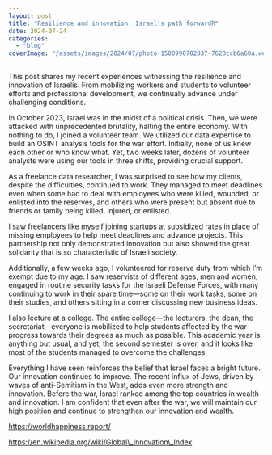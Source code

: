 ```yaml
---
layout: post
title: "Resilience and innovation: Israel’s path forwardR"
date: 2024-07-24
categories: 
  - "blog"
coverImage: "/assets/images/2024/07/photo-1500990702037-7620ccb6a60a.webp"
---
```


This post shares my recent experiences witnessing the resilience and innovation of Israelis. From mobilizing workers and students to volunteer efforts and professional development, we continually advance under challenging conditions.

In October 2023, Israel was in the midst of a political crisis. Then, we were attacked with unprecedented brutality, halting the entire economy. With nothing to do, I joined a volunteer team. We utilized our data expertise to build an OSINT analysis tools for the war effort. Initially, none of us knew each other or who know what. Yet, two weeks later, dozens of volunteer analysts were using our tools in three shifts, providing crucial support.

As a freelance data researcher, I was surprised to see how my clients, despite the difficulties, continued to work. They managed to meet deadlines even when some had to deal with employees who were killed, wounded, or enlisted into the reserves, and others who were present but absent due to friends or family being killed, injured, or enlisted.

I saw freelancers like myself joining startups at subsidized rates in place of missing employees to help meet deadlines and advance projects. This partnership not only demonstrated innovation but also showed the great solidarity that is so characteristic of Israeli society.

Additionally, a few weeks ago, I volunteered for reserve duty from which I’m exempt due to my age. I saw reservists of different ages, men and women, engaged in routine security tasks for the Israeli Defense Forces, with many continuing to work in their spare time—some on their work tasks, some on their studies, and others sitting in a corner discussing new business ideas.

I also lecture at a college. The entire college—the lecturers, the dean, the secretariat—everyone is mobilized to help students affected by the war progress towards their degrees as much as possible. This academic year is anything but usual, and yet, the second semester is over, and it looks like most of the students managed to overcome the challenges.

Everything I have seen reinforces the belief that Israel faces a bright future. Our innovation continues to improve. The recent influx of Jews, driven by waves of anti-Semitism in the West, adds even more strength and innovation. Before the war, Israel ranked among the top countries in wealth and innovation. I am confident that even after the war, we will maintain our high position and continue to strengthen our innovation and wealth.

https://worldhappiness.report/

https://en.wikipedia.org/wiki/Global\_Innovation\_Index
